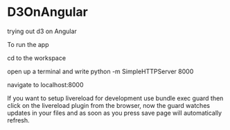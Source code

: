 # D3OnAngular
trying out d3 on Angular


To run the app

cd to the workspace

open up a terminal and write
python -m SimpleHTTPServer 8000

navigate to localhost:8000

If you want to setup livereload for development use
bundle exec guard
then click on the livereload plugin from the browser, now the guard watches updates in your files
and as soon as you press save page will automatically refresh.
